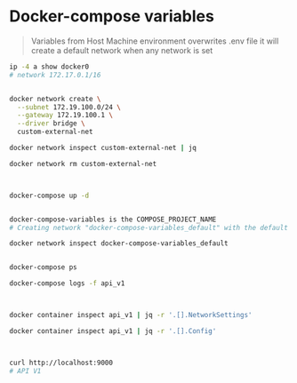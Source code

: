 # Docker-compose variables

> Variables from Host Machine environment overwrites .env file
> it will create a default network when any network is set

```bash
ip -4 a show docker0
# network 172.17.0.1/16


docker network create \
  --subnet 172.19.100.0/24 \
  --gateway 172.19.100.1 \
  --driver bridge \
  custom-external-net

docker network inspect custom-external-net | jq

docker network rm custom-external-net



docker-compose up -d


docker-compose-variables is the COMPOSE_PROJECT_NAME
# Creating network "docker-compose-variables_default" with the default driver

docker network inspect docker-compose-variables_default


docker-compose ps

docker-compose logs -f api_v1



docker container inspect api_v1 | jq -r '.[].NetworkSettings'

docker container inspect api_v1 | jq -r '.[].Config'



curl http://localhost:9000
# API V1
```
